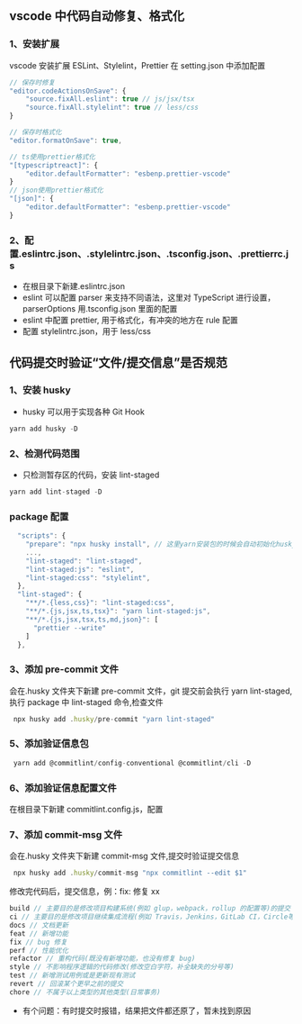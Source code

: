 ## vscode 中代码自动修复、格式化

### 1、安装扩展

vscode 安装扩展 ESLint、Stylelint，Prettier 在 setting.json 中添加配置

```js
// 保存时修复
"editor.codeActionsOnSave": {
    "source.fixAll.eslint": true // js/jsx/tsx
    "source.fixAll.stylelint": true // less/css
}

// 保存时格式化
"editor.formatOnSave": true,

// ts使用prettier格式化
"[typescriptreact]": {
    "editor.defaultFormatter": "esbenp.prettier-vscode"
}
// json使用prettier格式化
"[json]": {
    "editor.defaultFormatter": "esbenp.prettier-vscode"
}
```

### 2、配置.eslintrc.json、.stylelintrc.json、.tsconfig.json、.prettierrc.js

- 在根目录下新建.eslintrc.json
- eslint 可以配置 parser 来支持不同语法，这里对 TypeScript 进行设置，parserOptions 用.tsconfig.json 里面的配置
- eslint 中配置 prettier, 用于格式化，有冲突的地方在 rule 配置
- 配置 stylelintrc.json，用于 less/css

## 代码提交时验证“文件/提交信息”是否规范

### 1、安装 husky

- husky 可以用于实现各种 Git Hook

```js
yarn add husky -D
```

### 2、检测代码范围

- 只检测暂存区的代码，安装 lint-staged

```js
yarn add lint-staged -D
```

### package 配置

```js
  "scripts": {
    "prepare": "npx husky install", // 这里yarn安装包的时候会自动初始化husky,在根目录下新建.husky文件夹
    ...,
    "lint-staged": "lint-staged",
    "lint-staged:js": "eslint",
    "lint-staged:css": "stylelint",
  },
  "lint-staged": {
    "**/*.{less,css}": "lint-staged:css",
    "**/*.{js,jsx,ts,tsx}": "yarn lint-staged:js",
    "**/*.{js,jsx,tsx,ts,md,json}": [
      "prettier --write"
    ]
  },
```

### 3、添加 pre-commit 文件

会在.husky 文件夹下新建 pre-commit 文件，git 提交前会执行 yarn lint-staged,执行 package 中 lint-staged 命令,检查文件

```js
 npx husky add .husky/pre-commit "yarn lint-staged"
```

### 5、添加验证信息包

```js
 yarn add @commitlint/config-conventional @commitlint/cli -D
```

### 6、添加验证信息配置文件

在根目录下新建 commitlint.config.js，配置

### 7、添加 commit-msg 文件

会在.husky 文件夹下新建 commit-msg 文件,提交时验证提交信息

```js
 npx husky add .husky/commit-msg "npx commitlint --edit $1"
```

修改完代码后，提交信息，例：fix: 修复 xx

```js
build // 主要目的是修改项目构建系统(例如 glup，webpack，rollup 的配置等)的提交
ci // 主要目的是修改项目继续集成流程(例如 Travis，Jenkins，GitLab CI，Circle等)的提交
docs // 文档更新
feat // 新增功能
fix // bug 修复
perf // 性能优化
refactor // 重构代码(既没有新增功能，也没有修复 bug)
style // 不影响程序逻辑的代码修改(修改空白字符，补全缺失的分号等)
test // 新增测试用例或是更新现有测试
revert // 回滚某个更早之前的提交
chore // 不属于以上类型的其他类型(日常事务)
```

- 有个问题：有时提交时报错，结果把文件都还原了，暂未找到原因
